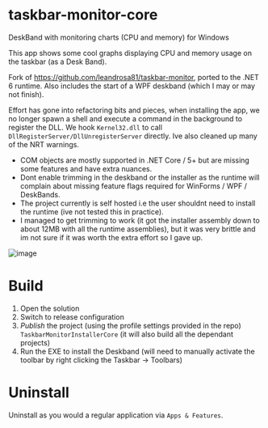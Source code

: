 # taskbar-monitor-core
DeskBand with monitoring charts (CPU and memory) for Windows

This app shows some cool graphs displaying CPU and memory usage on the taskbar (as a Desk Band).

Fork of https://github.com/leandrosa81/taskbar-monitor, ported to the .NET 6 runtime. Also includes the start of a WPF deskband (which I may or may not finish).

Effort has gone into refactoring bits and pieces, when installing the app, we no longer spawn a shell and execute a command in the background to register the DLL. We hook `Kernel32.dll` to call `DllRegisterServer/DllUnregisterServer` directly. Ive also cleaned up many of the NRT warnings.

- COM objects are mostly supported in .NET Core / 5+ but are missing some features and have extra nuances.
- Dont enable trimming in the deskband or the installer as the runtime will complain about missing feature flags required for WinForms / WPF / DeskBands.
- The project currently is self hosted i.e the user shouldnt need to install the runtime (ive not tested this in practice).
- I managed to get trimming to work (it got the installer assembly down to about 12MB with all the runtime assemblies), but it was very brittle and im not sure if it was   worth the extra effort so I gave up.

![image](https://user-images.githubusercontent.com/21192520/187538343-294b0399-9ed7-4621-a440-062a99c37ce6.png)

# Build

1) Open the solution
2) Switch to release configuration
3) *Publish* the project (using the profile settings provided in the repo) `TaskbarMonitorInstallerCore` (it will also build all the dependant projects)
4) Run the EXE to install the Deskband (will need to manually activate the toolbar by right clicking the Taskbar -> Toolbars)

# Uninstall

Uninstall as you would a regular application via `Apps & Features`.
